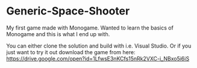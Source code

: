 # Generic-Space-Shooter
My first game made with Monogame. Wanted to learn the basics of Monogame and this is what I end up with.

You can either clone the solution and build with i.e. Visual Studio. Or if you just want to try it out download the game from here:
https://drive.google.com/open?id=1LfwsE3nKCfs15nRk2VXC-i_NBxo5i6iS
